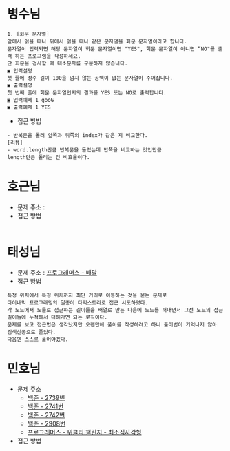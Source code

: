 # 병수님

```text
1. [회문 문자열]
앞에서 읽을 때나 뒤에서 읽을 때나 같은 문자열을 회문 문자열이라고 합니다.
문자열이 입력되면 해당 문자열이 회문 문자열이면 "YES", 회문 문자열이 아니면 “NO"를 출력 하는 프로그램을 작성하세요.
단 회문을 검사할 때 대소문자를 구분하지 않습니다.
▣ 입력설명
첫 줄에 정수 길이 100을 넘지 않는 공백이 없는 문자열이 주어집니다.
▣ 출력설명
첫 번째 줄에 회문 문자열인지의 결과를 YES 또는 NO로 출력합니다.
▣ 입력예제 1 gooG
▣ 출력예제 1 YES
```

-   접근 방법

```text
- 반복문을 돌려 앞쪽과 뒤쪽의 index가 같은 지 비교한다.
[리뷰]
- word.length만큼 반복문을 돌렸는데 반쪽을 비교하는 것인만큼
length만큼 돌리는 건 비효율이다.
```

# 호근님

-   문제 주소 : []()
-   접근 방법

```text

```

# 태성님

-   문제 주소 : [프로그래머스 - 배달](https://programmers.co.kr/learn/courses/30/lessons/12978?language=python3)
-   접근 방법

```text
특정 위치에서 특정 위치까지 최단 거리로 이동하는 것을 묻는 문제로
다이내믹 프로그래밍의 일종이 다익스트라로 접근 시도하였다.
각 노드에서 노들로 접근하는 길이들을 배열로 만든 다음에 노드를 꺼내면서 그전 노드의 접근길이들에 누적해서 더해가면 되는 로직이다.
문제를 보고 접근법은 생각났지만 오랜만에 풀이를 작성하려고 하니 풀이법이 기억나지 않아 검색신공으로 풀었다.
다음엔 스스로 풀어야겠다.
```

# 민호님
- 문제 주소
  - [백준 - 2739번](https://www.acmicpc.net/problem/2739)
  - [백준 - 2741번](https://www.acmicpc.net/problem/2741)
  - [백준 - 2742번](https://www.acmicpc.net/problem/2742)
  - [백준 - 2908번](https://www.acmicpc.net/problem/2908)
  - [프로그래머스 - 위클리 챌린지 - 최소직사각형](https://programmers.co.kr/learn/courses/30/lessons/86491)
- 접근 방법
```text
```
